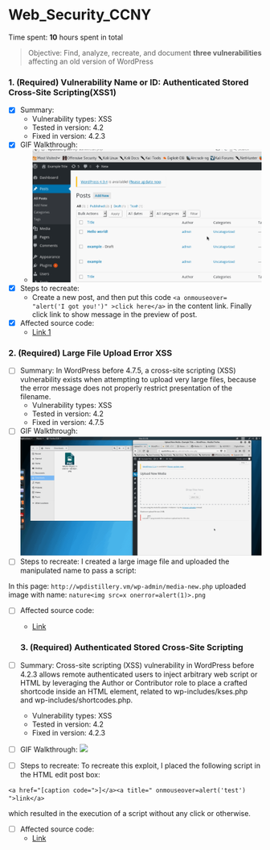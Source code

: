 # Web_Security_CCNY
Time spent: **10** hours spent in total

> Objective: Find, analyze, recreate, and document **three vulnerabilities** affecting an old version of WordPress
### 1. (Required) Vulnerability Name or ID: Authenticated Stored Cross-Site Scripting(XSS1)
  - [x] Summary: 
    - Vulnerability types: XSS
    - Tested in version: 4.2
    - Fixed in version: 4.2.3
  - [x] GIF Walkthrough: 
    - <img src='XSS.gif' title='XSS' width='' alt='' />
  - [x] Steps to recreate: 
    - Create a new post, and then put this code ```<a onmouseover= "alert('I got you!')" >click here</a>``` in the content link. Finally click link to show message in the preview of post.
  - [x] Affected source code:
    - [Link 1](https://core.trac.wordpress.org/browser/branches/4.2/src/wp-includes/class-wp-editor.php?rev=33361)

### 2. (Required) Large File Upload Error XSS
  - [ ] Summary: In WordPress before 4.7.5, a cross-site scripting (XSS) vulnerability exists when attempting to upload very large files, because the error message does not properly restrict presentation of the filename. 
    - Vulnerability types: XSS
    - Tested in version: 4.2
    - Fixed in version: 4.7.5
  - [ ] GIF Walkthrough:
  ![](XSS2.gif)
  - [ ] Steps to recreate:
  I created a large image file and uploaded the manipulated name to pass a script:

  In this page:
  ```http://wpdistillery.vm/wp-admin/media-new.php```
  uploaded image with name:
  ```nature<img src=x onerror=alert(1)>.png```
  - [ ] Affected source code:
    - [Link](https://github.com/WordPress/WordPress/commit/8c7ea71edbbffca5d9766b7bea7c7f3722ffafa6)
    
    ### 3. (Required) Authenticated Stored Cross-Site Scripting
  - [ ] Summary: Cross-site scripting (XSS) vulnerability in WordPress before 4.2.3 allows remote authenticated users to inject arbitrary web script or HTML by leveraging the Author or Contributor role to place a crafted shortcode inside an HTML element, related to wp-includes/kses.php and wp-includes/shortcodes.php.
    - Vulnerability types: XSS
    - Tested in version: 4.2
    - Fixed in version: 4.2.3
  - [ ] GIF Walkthrough:
  ![](XSS3.gif)
  - [ ] Steps to recreate: 
  To recreate this exploit, I placed the following script in the HTML edit post box:
  ```
  <a href="[caption code=">]</a><a title=" onmouseover=alert('test')  ">link</a>
  ```
which resulted in the execution of a script without any click or otherwise.
  - [ ] Affected source code:
    - [Link](https://klikki.fi/adv/wordpress3.html)
